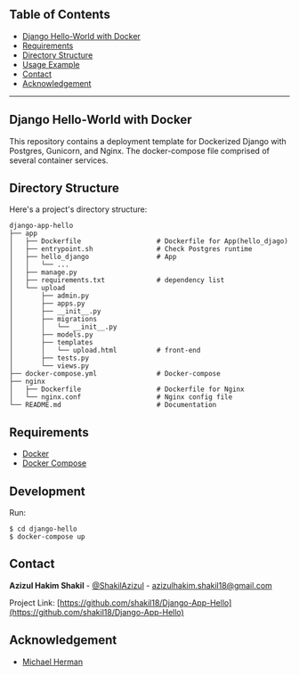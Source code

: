 
## Table of Contents

- [Django Hello-World with Docker <a name = "about_the_project"></a>](#django-hello-)
- [Requirements <a name = "requirements"></a>](#requirements-)
- [Directory Structure <a name = "directory_structure"></a>](#directory-structure-)
- [Usage Example <a name = "usage_example"></a>](#usage-example-)
- [Contact <a name = "contact"></a>](#contact-)
- [Acknowledgement <a name = "references"></a>](#acknowledgement-)
---


<!-- ABOUT THE PROJECT -->
## Django Hello-World with Docker <a name = "about_the_project"></a>

This repository contains a deployment template for Dockerized Django with Postgres, Gunicorn, and Nginx. The docker-compose file comprised of several container services. 

<!-- DIRECTORY STRUCTURE -->
## Directory Structure <a name = "directory_structure"></a>

Here's a project's directory structure:

```text
django-app-hello
├── app
│   ├── Dockerfile                   # Dockerfile for App(hello_djago)
│   ├── entrypoint.sh                # Check Postgres runtime
│   ├── hello_django                 # App
│   │   └── ...
│   ├── manage.py
│   ├── requirements.txt             # dependency list
│   └── upload
│       ├── admin.py
│       ├── apps.py                  
│       ├── __init__.py
│       ├── migrations
│       │   └── __init__.py
│       ├── models.py                
│       ├── templates
│       │   └── upload.html          # front-end
│       ├── tests.py
│       └── views.py                 
├── docker-compose.yml               # Docker-compose
├── nginx
│   ├── Dockerfile                   # Dockerfile for Nginx
│   └── nginx.conf                   # Nginx config file
└── README.md                        # Documentation
```

<!-- REQUIREMENTS -->
## Requirements <a name = "requirements"></a>

- [Docker <a href="https://docs.docker.com/get-docker/"> </a>](docker_download)
- [Docker Compose <a href="https://docs.docker.com/compose/install/"> </a>](docker_compose_download)

<!-- DEVELOPMENT -->
## Development <a name = "development_setup"></a>
Run:
```shell
$ cd django-hello
$ docker-compose up
```

<!-- CONTACT -->
## Contact <a name = "contact"></a>

**Azizul Hakim Shakil** - [@ShakilAzizul](https://twitter.com/ShakilAzizul) - azizulhakim.shakil18@gmail.com

Project Link: [https://github.com/shakil18/Django-App-Hello](https://github.com/shakil18/Django-App-Hello)



<!-- REFERENCES -->
## Acknowledgement <a name = "references"></a>
* [Michael Herman](https://testdriven.io/blog/dockerizing-django-with-postgres-gunicorn-and-nginx/)
